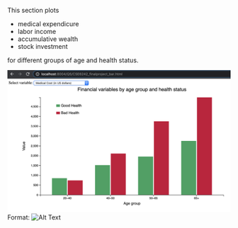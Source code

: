 This section plots
* medical expendicure
* labor income
* accumulative wealth 
* stock investment 

for different groups of age and health status.

![GitHub Logo](CSE6242_finalproject_bar_screenshot1.png)
Format: ![Alt Text](url)
